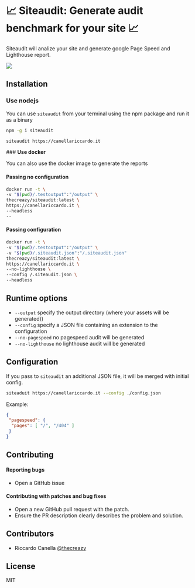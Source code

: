 # 📈 Siteaudit: Generate audit benchmark for your site 📈

Siteaudit will analize your site and generate google Page Speed and Lighthouse report.

<img src="docs/terminal.gif" />

## Installation

### **Use nodejs**

You can use `siteaudit` from your terminal using the npm package and run it as a binary

```sh
npm -g i siteaudit

siteaudit https://canellariccardo.it
```

### **Use docker**

You can also use the docker image to generate the reports

#### Passing no configuration

```sh
docker run -t \
-v "$(pwd)/.testoutput":"/output" \
thecreazy/siteaudit:latest \
https://canellariccardo.it \
--headless
--
```

#### Passing configuration

```sh
docker run -t \
-v "$(pwd)/.testoutput":"/output" \
-v "$(pwd)/.siteaudit.json":"/.siteaudit.json"
thecreazy/siteaudit:latest \
https://canellariccardo.it \
--no-lighthouse \
--config /.siteaudit.json \
--headless
```


## Runtime options

- `--output` specify the output directory (where your assets will be generated))
- `--config` specify a JSON file containing an extension to the configuration
- `--no-pagespeed` no pagespeed audit will be generated
- `--no-lighthouse` no lighthouse audit will be generated

## Configuration

If you pass to `siteaudit` an additional JSON file, it will be merged with initial config.

```sh
siteaduit https://canellariccardo.it --config ./config.json
```

Example:

```json
{
 "pagespeed": {
  "pages": [ "/", "/404" ]
 }
}
```

## Contributing

#### **Reporting bugs**

* Open a GitHub issue 

#### **Contributing with patches and bug fixes**

* Open a new GitHub pull request with the patch.
* Ensure the PR description clearly describes the problem and solution.


## Contributors

- Riccardo Canella [@thecreazy](https://github.com/thecreazy)


## License

MIT
